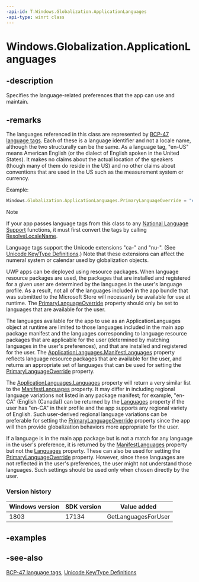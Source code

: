 ```yaml
---
-api-id: T:Windows.Globalization.ApplicationLanguages
-api-type: winrt class
---
```


<!-- Class syntax.
public class ApplicationLanguages 
-->

# Windows.Globalization.ApplicationLanguages

## -description
Specifies the language-related preferences that the app can use and maintain.

## -remarks
The languages referenced in this class are represented by [BCP-47 language tags](https://tools.ietf.org/html/bcp47). Each of these is a language identifier and not a locale name, although the two structurally can be the same. As a language tag, "en-US" means American English (or the dialect of English spoken in the United States). It makes no claims about the actual location of the speakers (though many of them do reside in the US) and no other claims about conventions that are used in the US such as the measurement system or currency.

Example:

```javascript
Windows.Globalization.ApplicationLanguages.PrimaryLanguageOverride = "en-US"
```

> [!NOTE]
> If your app passes language tags from this class to any [National Language Support](/windows/desktop/Intl/national-language-support) functions, it must first convert the tags by calling [ResolveLocaleName](/windows/desktop/api/winnls/nf-winnls-resolvelocalename).

Language tags support the Unicode extensions "ca-" and "nu-". (See [Unicode Key/Type Definitions](https://www.unicode.org/reports/tr35/#Key_Type_Definitions).) Note that these extensions can affect the numeral system or calendar used by globalization objects.

UWP apps can be deployed using resource packages. When language resource packages are used, the packages that are installed and registered for a given user are determined by the languages in the user's language profile. As a result, not all of the languages included in the app bundle that was submitted to the Microsoft Store will necessarily be available for use at runtime. The [PrimaryLanguageOverride](applicationlanguages_primarylanguageoverride.md) property should only be set to languages that are available for the user.

The languages available for the app to use as an ApplicationLanguages object at runtime are limited to those languages included in the main app package manifest and the languages corresponding to language resource packages that are applicable for the user (determined by matching languages in the user's preferences), and that are installed and registered for the user. The [ApplicationLanguages.ManifestLanguages](applicationlanguages_manifestlanguages.md) property reflects language resource packages that are available for the user, and returns an appropriate set of languages that can be used for setting the [PrimaryLanguageOverride](applicationlanguages_primarylanguageoverride.md) property.

The [ApplicationLanguages.Languages](applicationlanguages_languages.md) property will return a very similar list to the [ManifestLanguages](applicationlanguages_manifestlanguages.md) property. It may differ in including regional language variations not listed in any package manifest; for example, "en-CA" (English (Canada)) can be returned by the [Languages](applicationlanguages_languages.md) property if the user has "en-CA" in their profile and the app supports any regional variety of English. Such user-derived regional language variations can be preferable for setting the [PrimaryLanguageOverride](applicationlanguages_primarylanguageoverride.md) property since the app will then provide globalization behaviors more appropriate for the user.

If a language is in the main app package but is not a match for any language in the user's preference, it is returned by the [ManifestLanguages](applicationlanguages_manifestlanguages.md) property but not the [Languages](applicationlanguages_languages.md) property. These can also be used for setting the [PrimaryLanguageOverride](applicationlanguages_primarylanguageoverride.md) property. However, since these languages are not reflected in the user's preferences, the user might not understand those languages. Such settings should be used only when chosen directly by the user.

### Version history

| Windows version | SDK version | Value added |
| -- | -- | -- |
| 1803 | 17134 | GetLanguagesForUser |

## -examples

## -see-also

[BCP-47 language tags](https://tools.ietf.org/html/bcp47), [Unicode Key/Type Definitions](https://www.unicode.org/reports/tr35/#Key_Type_Definitions)
